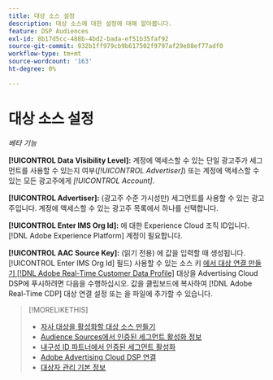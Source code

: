 ```yaml
---
title: 대상 소스 설정
description: 대상 소스에 대한 설정에 대해 알아봅니다.
feature: DSP Audiences
exl-id: 8b17d5cc-488b-4bd2-bada-ef51b35faf92
source-git-commit: 932b1ff979cb9b617502f9797af29e88ef77adf0
workflow-type: tm+mt
source-wordcount: '163'
ht-degree: 0%

---
```


# 대상 소스 설정

*베타 기능*

**[!UICONTROL Data Visibility Level]:** 계정에 액세스할 수 있는 단일 광고주가 세그먼트를 사용할 수 있는지 여부(*[!UICONTROL Advertiser]*) 또는 계정에 액세스할 수 있는 모든 광고주에게 *[!UICONTROL Account]*.

**[!UICONTROL Advertiser]:** (광고주 수준 가시성만) 세그먼트를 사용할 수 있는 광고주입니다. 계정에 액세스할 수 있는 광고주 목록에서 하나를 선택합니다.

**[!UICONTROL Enter IMS Org Id]:** 에 대한 Experience Cloud 조직 ID입니다. [!DNL Adobe Experience Platform] 계정이 필요합니다.

**[!UICONTROL AAC Source Key]:** (읽기 전용) 에 값을 입력할 때 생성됩니다. [!UICONTROL Enter IMS Org Id] 필드) 사용할 수 있는 소스 키 [에서 대상 연결 만들기 [!DNL Adobe Real-Time Customer Data Profile]](https://experienceleague.adobe.com/docs/experience-platform/destinations/catalog/advertising/adobe-advertising-cloud-connection.html) 대상을 Advertising Cloud DSP에 푸시하려면 다음을 수행하십시오. 값을 클립보드에 복사하여 [!DNL Adobe Real-Time CDP] 대상 연결 설정 또는 을 파일에 추가할 수 있습니다.

>[!MORELIKETHIS]
>
>* [자사 대상을 활성화할 대상 소스 만들기](source-create.md)
>* [Audience Sources에서 인증된 세그먼트 활성화 정보](source-about.md)
>* [내구성 ID 파트너에서 인증된 세그먼트 활성화](source-durable-id.md)<!-- title?-->
>* [Adobe Advertising Cloud DSP 연결](https://experienceleague.adobe.com/docs/experience-platform/destinations/catalog/advertising/adobe-advertising-cloud-connection.html)
>* [대상자 관리 기본 정보](/help/dsp/audiences/audience-about.md)

